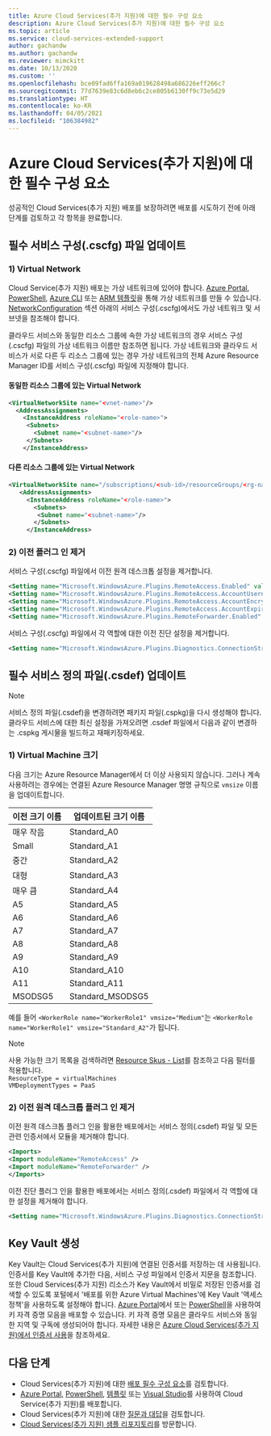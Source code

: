 ```yaml
---
title: Azure Cloud Services(추가 지원)에 대한 필수 구성 요소
description: Azure Cloud Services(추가 지원)에 대한 필수 구성 요소
ms.topic: article
ms.service: cloud-services-extended-support
author: gachandw
ms.author: gachandw
ms.reviewer: mimckitt
ms.date: 10/13/2020
ms.custom: ''
ms.openlocfilehash: bce09fad6ffa169a019628498a686226eff266c7
ms.sourcegitcommit: 77d7639e83c6d8eb6c2ce805b6130ff9c73e5d29
ms.translationtype: HT
ms.contentlocale: ko-KR
ms.lasthandoff: 04/05/2021
ms.locfileid: "106384982"
---
```

# <a name="prerequisites-for-deploying-azure-cloud-services-extended-support"></a>Azure Cloud Services(추가 지원)에 대한 필수 구성 요소

성공적인 Cloud Services(추가 지원) 배포를 보장하려면 배포를 시도하기 전에 아래 단계를 검토하고 각 항목을 완료합니다. 

## <a name="required-service-configuration-cscfg-file-updates"></a>필수 서비스 구성(.cscfg) 파일 업데이트

### <a name="1-virtual-network"></a>1) Virtual Network
Cloud Service(추가 지원) 배포는 가상 네트워크에 있어야 합니다. [Azure Portal](../virtual-network/quick-create-portal.md), [PowerShell](../virtual-network/quick-create-powershell.md), [Azure CLI](../virtual-network/quick-create-cli.md) 또는 [ARM 템플릿](../virtual-network/quick-create-template.md)을 통해 가상 네트워크를 만들 수 있습니다. [NetworkConfiguration](schema-cscfg-networkconfiguration.md) 섹션 아래의 서비스 구성(.cscfg)에서도 가상 네트워크 및 서브넷을 참조해야 합니다. 

클라우드 서비스와 동일한 리소스 그룹에 속한 가상 네트워크의 경우 서비스 구성(.cscfg) 파일의 가상 네트워크 이름만 참조하면 됩니다. 가상 네트워크와 클라우드 서비스가 서로 다른 두 리소스 그룹에 있는 경우 가상 네트워크의 전체 Azure Resource Manager ID를 서비스 구성(.cscfg) 파일에 지정해야 합니다.
 
#### <a name="virtual-network-located-in-same-resource-group"></a>동일한 리소스 그룹에 있는 Virtual Network
```xml
<VirtualNetworkSite name="<vnet-name>"/> 
  <AddressAssignments> 
    <InstanceAddress roleName="<role-name>"> 
     <Subnets> 
       <Subnet name="<subnet-name>"/> 
     </Subnets> 
    </InstanceAddress> 
```

#### <a name="virtual-network-located-in-different-resource-group"></a>다른 리소스 그룹에 있는 Virtual Network
```xml
<VirtualNetworkSite name="/subscriptions/<sub-id>/resourceGroups/<rg-name>/providers/Microsoft.Network/virtualNetworks/<vnet-name>"/> 
   <AddressAssignments> 
     <InstanceAddress roleName="<role-name>"> 
       <Subnets> 
        <Subnet name="<subnet-name>"/> 
       </Subnets> 
     </InstanceAddress> 
```
### <a name="2-remove-the-old-plugins"></a>2) 이전 플러그 인 제거

서비스 구성(.cscfg) 파일에서 이전 원격 데스크톱 설정을 제거합니다.  

```xml
<Setting name="Microsoft.WindowsAzure.Plugins.RemoteAccess.Enabled" value="true" /> 
<Setting name="Microsoft.WindowsAzure.Plugins.RemoteAccess.AccountUsername" value="gachandw" /> 
<Setting name="Microsoft.WindowsAzure.Plugins.RemoteAccess.AccountEncryptedPassword" value="XXXX" /> 
<Setting name="Microsoft.WindowsAzure.Plugins.RemoteAccess.AccountExpiration" value="2021-12-17T23:59:59.0000000+05:30" /> 
<Setting name="Microsoft.WindowsAzure.Plugins.RemoteForwarder.Enabled" value="true" /> 
```
서비스 구성(.cscfg) 파일에서 각 역할에 대한 이전 진단 설정을 제거합니다.

```xml
<Setting name="Microsoft.WindowsAzure.Plugins.Diagnostics.ConnectionString" value="UseDevelopmentStorage=true" />
```

## <a name="required-service-definition-file-csdef-updates"></a>필수 서비스 정의 파일(.csdef) 업데이트

> [!NOTE]
> 서비스 정의 파일(.csdef)을 변경하려면 패키지 파일(.cspkg)을 다시 생성해야 합니다. 클라우드 서비스에 대한 최신 설정을 가져오려면 .csdef 파일에서 다음과 같이 변경하는 .cspkg 게시물을 빌드하고 재패키징하세요.

### <a name="1-virtual-machine-sizes"></a>1) Virtual Machine 크기
다음 크기는 Azure Resource Manager에서 더 이상 사용되지 않습니다. 그러나 계속 사용하려는 경우에는 연결된 Azure Resource Manager 명명 규칙으로 `vmsize` 이름을 업데이트합니다.  

| 이전 크기 이름 | 업데이트된 크기 이름 | 
|---|---|
| 매우 작음 | Standard_A0 | 
| Small | Standard_A1 |
| 중간 | Standard_A2 | 
| 대형 | Standard_A3 | 
| 매우 큼 | Standard_A4 | 
| A5 | Standard_A5 | 
| A6 | Standard_A6 | 
| A7 | Standard_A7 |  
| A8 | Standard_A8 | 
| A9 | Standard_A9 |
| A10 | Standard_A10 | 
| A11 | Standard_A11 | 
| MSODSG5 | Standard_MSODSG5 | 

 예를 들어 `<WorkerRole name="WorkerRole1" vmsize="Medium"`는 `<WorkerRole name="WorkerRole1" vmsize="Standard_A2"`가 됩니다.
 
> [!NOTE]
> 사용 가능한 크기 목록을 검색하려면 [Resource Skus - List](/rest/api/compute/resourceskus/list)를 참조하고 다음 필터를 적용합니다. <br>
`ResourceType = virtualMachines ` <br>
`VMDeploymentTypes = PaaS `


### <a name="2-remove-old-remote-desktop-plugins"></a>2) 이전 원격 데스크톱 플러그 인 제거
이전 원격 데스크톱 플러그 인을 활용한 배포에서는 서비스 정의(.csdef) 파일 및 모든 관련 인증서에서 모듈을 제거해야 합니다. 

```xml
<Imports> 
<Import moduleName="RemoteAccess" /> 
<Import moduleName="RemoteForwarder" /> 
</Imports> 
```
이전 진단 플러그 인을 활용한 배포에서는 서비스 정의(.csdef) 파일에서 각 역할에 대한 설정을 제거해야 합니다.

```xml
<Setting name="Microsoft.WindowsAzure.Plugins.Diagnostics.ConnectionString" />
```

## <a name="key-vault-creation"></a>Key Vault 생성 

Key Vault는 Cloud Services(추가 지원)에 연결된 인증서를 저장하는 데 사용됩니다. 인증서를 Key Vault에 추가한 다음, 서비스 구성 파일에서 인증서 지문을 참조합니다. 또한 Cloud Services(추가 지원) 리소스가 Key Vault에서 비밀로 저장된 인증서를 검색할 수 있도록 포털에서 '배포를 위한 Azure Virtual Machines'에 Key Vault '액세스 정책'을 사용하도록 설정해야 합니다. [Azure Portal](../key-vault/general/quick-create-portal.md)에서 또는 [PowerShell](../key-vault/general/quick-create-powershell.md)을 사용하여 키 자격 증명 모음을 배포할 수 있습니다. 키 자격 증명 모음은 클라우드 서비스와 동일한 지역 및 구독에 생성되어야 합니다. 자세한 내용은 [Azure Cloud Services(추가 지원)에서 인증서 사용](certificates-and-key-vault.md)을 참조하세요.

## <a name="next-steps"></a>다음 단계 
- Cloud Services(추가 지원)에 대한 [배포 필수 구성 요소](deploy-prerequisite.md)를 검토합니다.
- [Azure Portal](deploy-portal.md), [PowerShell](deploy-powershell.md), [템플릿](deploy-template.md) 또는 [Visual Studio](deploy-visual-studio.md)를 사용하여 Cloud Service(추가 지원)를 배포합니다.
- Cloud Services(추가 지원)에 대한 [질문과 대답](faq.md)을 검토합니다.
- [Cloud Services(추가 지원) 샘플 리포지토리](https://github.com/Azure-Samples/cloud-services-extended-support)를 방문합니다.
